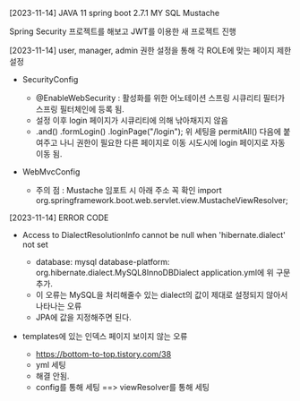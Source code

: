 [2023-11-14]
JAVA 11
spring boot 2.7.1
MY SQL
Mustache

Spring Security 프로젝트를 해보고 JWT를 이용한 새 프로젝트 진행

[2023-11-14]
user, manager, admin 권한 설정을 통해 각 ROLE에 맞는 페이지 제한 설정

 - SecurityConfig
   - @EnableWebSecurity : 활성화를 위한 어노테이션
     스프링 시큐리티 필터가 스프링 필터체인에 등록 됨.
   - 설정 이후 login 페이지가 시큐리티에 의해 낚아채지지 않음
   - .and()
     .formLogin()
     .loginPage("/login");
     위 세팅을 permitAll() 다음에 붙여주고 나니
     권한이 필요한 다른 페이지로 이동 시도시에 login 페이지로 자동 이동 됨.

 - WebMvcConfig
   - 주의 점 : Mustache 임포트 시 아래 주소 꼭 확인
     import org.springframework.boot.web.servlet.view.MustacheViewResolver;


[2023-11-14] ERROR CODE

 - Access to DialectResolutionInfo cannot be null when 'hibernate.dialect' not set
   - database: mysql
     database-platform: org.hibernate.dialect.MySQL8InnoDBDialect
     application.yml에 위 구문 추가. 
   - 이 오류는 MySQL을 처리해줄수 있는 dialect의 값이 제대로 설정되지 않아서 나타나는 오류
   - JPA에 값을 지정해주면 된다.

 - templates에 있는 인덱스 페이지 보이지 않는 오류
   - https://bottom-to-top.tistory.com/38
   - yml 세팅
   - 해결 안됨.
   - config를 통해 세팅 ==> viewResolver를 통해 세팅
